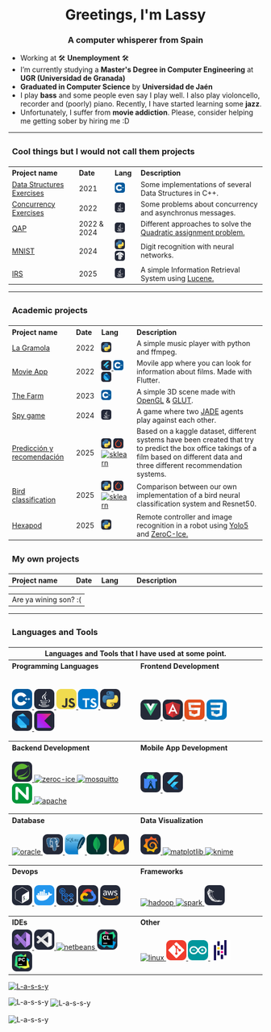 <h1 align="center">Greetings, I'm Lassy</h1>
<h3 align="center">A computer whisperer from Spain</h3>

<ul>
  <li>Working at 🛠 <b>Unemployment</b> 🛠
  </li>
  <li>I’m currently studying a <b>Master's Degree in Computer Engineering</b> at <b>UGR (Universidad de Granada)</b>
  </li>
  <li><b>Graduated in Computer Science</b> by <b>Universidad de Jaén</b>
  </li>
  <li> I play <b>bass</b> and some people even say I play well. I also play violoncello, recorder and (poorly) piano. Recently, I have started learning some <b>jazz</b>.
  </li>
  <li> Unfortunately, I suffer from <b>movie addiction</b>. Please, consider helping me getting sober by hiring me :D
  </li>
</ul>

<table>
  <tr>
    <th colspan="4"><h3 align="left">Cool things but I would not call them projects</h3></th>
  </tr>
  <tr>
    <th align=left>Project name</th>
    <th align=left>Date</th>
    <th align=left>Lang</th>
    <th align=left>Description</th>
  </tr>
  <tr>
    <td>
      <a href="https://github.com/L-a-s-s-y/EEDD">Data Structures Exercises</a>
    </td>
    <td>2021</td>
    <td><a href="https://www.cprogramming.com/" target="_blank" rel="noreferrer"> <img
            src="https://github.com/tandpfun/skill-icons/raw/main/icons/CPP.svg" alt="c" width="20"
            height="20" /> </a></td>
    <td>Some implementations of several Data Structures in C++.</td>
  </tr>
    <td>
      <a href="https://github.com/L-a-s-s-y/Concurrentes">Concurrency Exercises</a>
    </td>
    <td>2022</td>
    <td><a href="https://www.java.com" target="_blank" rel="noreferrer"> <img
            src="https://github.com/tandpfun/skill-icons/raw/main/icons/Java-Dark.svg" alt="java"
            width="20" height="20" /> </a></td>
    <td>Some problems about concurrency and asynchronus messages.</td>
  </tr>
    </tr>
    <td>
      <a href="https://github.com/L-a-s-s-y/QAP">QAP</a>
    </td>
    <td>2022 & 2024</td>
    <td><a href="https://www.java.com" target="_blank" rel="noreferrer"> <img
            src="https://github.com/tandpfun/skill-icons/raw/main/icons/Java-Dark.svg" alt="java"
            width="20" height="20" /> </a></td>
    <td>Different approaches to solve the <a href="https://en.wikipedia.org/wiki/Quadratic_assignment_problem"> Quadratic assignment problem.</td>
  </tr>
    </tr>
    </tr>
    <td>
      <a href="https://github.com/L-a-s-s-y IC-Practica-Redes-Neuronales">MNIST</a>
    </td>
    <td>2024</td>
    <td><a href="https://www.python.org/" target="_blank" rel="noreferrer"> <img
            src="https://github.com/tandpfun/skill-icons/raw/main/icons/Python-Dark.svg" alt="python"
            width="20" height="20" /> </a> <a href="https://www.tensorflow.org/" target="_blank" rel="noreferrer"> <img
            src="https://github.com/tandpfun/skill-icons/raw/main/icons/TensorFlow-Dark.svg" alt="tensorflow" width="20" height="20" /> </a></td>
    <td>Digit recognition with neural networks.</td>
  </tr>
    </tr>
    </tr>
    <td>
      <a href="https://github.com/L-a-s-s-y/GIW-Practica-3">IRS</a>
    </td>
    <td>2025</td>
    <td><a href="https://www.java.com" target="_blank" rel="noreferrer"> <img
            src="https://github.com/tandpfun/skill-icons/raw/main/icons/Java-Dark.svg" alt="java"
            width="20" height="20" /> </a></td>
    <td>A simple Information Retrieval System using <a href="https://lucene.apache.org/"> Lucene.</td>
  </table>
  
  <table>
  <tr>
    <th colspan="4"><h3 align="left">Academic projects</h3></th>
  </tr>
  <tr>
    <th align=left>Project name</th>
    <th align=left>Date</th>
    <th align=left>Lang</th>
    <th align=left>Description</th>
  </tr>
  <tr>
    <td>
      <a href="https://github.com/L-a-s-s-y/La-Gramola">La Gramola</a>
    </td>
    <td>2022</td>
    <td><a href="https://www.python.org/" target="_blank" rel="noreferrer"> <img
            src="https://github.com/tandpfun/skill-icons/raw/main/icons/Python-Dark.svg" alt="python"
            width="20" height="20" /> </a></td>
    <td>A simple music player with python and ffmpeg.</td>
  </tr>
  <tr>
    <td>
      <a href="https://github.com/L-a-s-s-y/A-movie-app">Movie App</a>
    </td>
    <td>2022</td>
    <td><a href="https://flutter.dev/" target="_blank" rel="noreferrer"> <img
            src="https://github.com/tandpfun/skill-icons/raw/main/icons/Flutter-Dark.svg" alt="flutter"
            width="20" height="20" /> </a> <a href="https://www.cprogramming.com/" target="_blank" rel="noreferrer"> <img
            src="https://github.com/tandpfun/skill-icons/raw/main/icons/CPP.svg" alt="bash" width="20" height="20" /> </a><a href="https://dart.dev/" target="_blank" rel="noreferrer"> <img
            src="https://github.com/tandpfun/skill-icons/raw/main/icons/Dart-Dark.svg" alt="dart"
            width="20" height="20" /></td>
    <td>Movile app where you can look for information about films. Made with Flutter.</td>
  </tr>
  <tr>
    <td>
      <a href="https://github.com/L-a-s-s-y/The-Farm">The Farm</a>
    </td>
    <td>2023</td>
    <td><a href="https://www.cprogramming.com/" target="_blank" rel="noreferrer"> <img
            src="https://github.com/tandpfun/skill-icons/raw/main/icons/CPP.svg"
            alt="c++" width="20" height="20" /> </a></td>
    <td>A simple 3D scene made with <a href="https://www.opengl.org/">OpenGL</a> & <a href="https://www.opengl.org/resources/libraries/glut/"> GLUT</a>.</td>
  </tr>
  <tr>
    <td>
      <a href="https://github.com/L-a-s-s-y/Juego-de-los-espias">Spy game</a>
    </td>
    <td>2024</td>
    <td><a href="https://www.java.com" target="_blank" rel="noreferrer"> <img
            src="https://github.com/tandpfun/skill-icons/raw/main/icons/Java-Dark.svg"
            alt="java" width="20" height="20" /> </a></td>
    <td>A game where two <a href="https://jade.tilab.com/"> JADE</a>  agents play against each other. </td>
  </tr>
  <tr>
    <td>
      <a href="https://github.com/L-a-s-s-y/Prediccion-recomendacion">Predicción y recomendación</a>
    </td>
    <td>2025</td>
    <td><a href="https://www.python.org/" target="_blank" rel="noreferrer"> <img
            src="https://github.com/tandpfun/skill-icons/raw/main/icons/Python-Dark.svg"
            alt="python" width="20" height="20" /> </a></a><a href="https://pytorch.org/" target="_blank" rel="noreferrer"> <img
            src="https://github.com/tandpfun/skill-icons/raw/main/icons/PyTorch-Dark.svg"
            alt="pytorch" width="20" height="20" /> </a><a href="https://scikit-learn.org/stable/index.html" target="_blank" rel="noreferrer"> <img
            src="https://github.com/tandpfun/skill-icons/raw/main/icons/ScikitLearn-Dark.svg" alt="sklearn" width="20" height="20" /> </a></td>
    <td> Based on a kaggle dataset, different systems have been created that try to predict the box office takings of a film based on different data and three different recommendation systems.</td>
  </tr>
  <tr>
    <td><a href="https://github.com/L-a-s-s-y/Pajaro-clasificacion">Bird classification</a></td>
    <td>2025</td>
    <td><a href="https://www.python.org/" target="_blank" rel="noreferrer"><img
            src="https://github.com/tandpfun/skill-icons/raw/main/icons/Python-Dark.svg"
            alt="python" width="20" height="20" /> </a></a><a href="https://pytorch.org/" target="_blank" rel="noreferrer"> <img
            src="https://github.com/tandpfun/skill-icons/raw/main/icons/PyTorch-Dark.svg"
            alt="pytorch" width="20" height="20" /> </a><a href="https://scikit-learn.org/stable/index.html" target="_blank" rel="noreferrer"> <img
            src="https://github.com/tandpfun/skill-icons/raw/main/icons/ScikitLearn-Dark.svg" alt="sklearn" width="20" height="20" /> </a></td>
    <td>Comparison between our own implementation of a bird neural classification system and Resnet50.</td>
    </tr>
    <tr>
    <td><a href="https://github.com/L-a-s-s-y/Hexapodo-ZeroC-Ice">Hexapod</a></td>
    <td>2025</td>
    <td><a href="https://www.python.org/" target="_blank" rel="noreferrer"> <img
          src="https://github.com/tandpfun/skill-icons/raw/main/icons/Python-Dark.svg" alt="rust" width="20"
          height="20" /> </a>
    <td>Remote controller and image recognition in a robot using <a href="https://pypi.org/project/yolov5/"> Yolo5</a> and <a href="https://zeroc.com/ice"> ZeroC-Ice.</td>
  </tr>
  <tr>
    <th colspan="4"> <h3 align="left">My own projects</h3></th>
  </tr>
  <tr>
    <th align=left>Project name</th>
    <th align=left>Date</th>
    <th align=left>Lang</th>
    <th align=left>Description</th>
  </tr>
  </table>
  <table>
  <tr>
  <td>
      Are ya wining son? :(
  </td>
    <!--<td>
      <a href="https://github.com/L-a-s-s-y/La-Gramola">La Gramola</a>
    </td>
    <td>2022</td>
    <td>
      <a href="https://www.python.org/" target="_blank" rel="noreferrer"> <img
            src="https://github.com/tandpfun/skill-icons/raw/main/icons/Python-Dark.svg" alt="python"
            width="20" height="20" /> </a>
    </td>
    <td>A simple music player with python and ffmpeg.</td>-->
  </tr>   
  </table>

<table>
  <tr>
    <th colspan="2"><h3 align="left">Languages and Tools</h3></th>
  </tr>
    <tr>
    <th colspan="2">Languages and Tools that I have used at some point.</th>
  </tr>
  <tr>
    <th align=left>Programming Languages<img width="441" height="1">
    </th>
    <th align=left>Frontend Development<img width="441" height="1">
    </th>
  </tr>
  <tr>
    <td align=left>
      <p align="left">
        <a href="https://www.cprogramming.com/" target="_blank" rel="noreferrer"> <img
            src="https://github.com/tandpfun/skill-icons/raw/main/icons/CPP.svg" alt="c++" width="40"
            height="40" /> </a>
        <a href="https://www.java.com" target="_blank" rel="noreferrer"> <img
            src="https://github.com/tandpfun/skill-icons/raw/main/icons/Java-Dark.svg" alt="java"
            width="40" height="40" /> </a>
        <a href="https://developer.mozilla.org/en-US/docs/Web/JavaScript" target="_blank" rel="noreferrer"> <img
            src="https://github.com/tandpfun/skill-icons/raw/main/icons/JavaScript.svg"
            alt="javascript" width="40" height="40" /> </a>
        <a href="https://www.typescriptlang.org/" target="_blank" rel="noreferrer"> <img
            src="https://github.com/tandpfun/skill-icons/raw/main/icons/TypeScript.svg"
            alt="typescript" width="40" height="40" /> </a>
        <a href="https://www.python.org" target="_blank" rel="noreferrer"> <img
            src="https://github.com/tandpfun/skill-icons/raw/main/icons/Python-Dark.svg"
            alt="python" width="40" height="40" /> </a>
        <a href="https://dart.dev/" target="_blank" rel="noreferrer"> <img
            src="https://github.com/tandpfun/skill-icons/raw/main/icons/Dart-Dark.svg" alt="dart"
            width="40" height="40" /> </a>
        <a href="https://kotlinlang.org/" target="_blank" rel="noreferrer"> <img
            src="https://github.com/tandpfun/skill-icons/raw/main/icons/Kotlin-Dark.svg" alt="kotlin"
            width="40" height="40" /> </a>
      </p>
    </td>
    <td align=left>
      <p align="left">
        <a href="https://vuejs.org/" target="_blank" rel="noreferrer"> <img
              src="https://github.com/tandpfun/skill-icons/raw/main/icons/VueJS-Dark.svg"
              alt="VueJS" width="40" height="40" /> </a>
        <a href="https://angular.io" target="_blank" rel="noreferrer"> <img
            src="https://github.com/tandpfun/skill-icons/raw/main/icons/Angular-Dark.svg" alt="angular" width="40" height="40" />
          <a href="https://www.w3.org/html/" target="_blank" rel="noreferrer"> <img
              src="https://github.com/tandpfun/skill-icons/raw/main/icons/HTML.svg"
              alt="html5" width="40" height="40" /> </a>
          <a href="https://www.w3schools.com/css/" target="_blank" rel="noreferrer"> <img
              src="https://github.com/tandpfun/skill-icons/raw/main/icons/CSS.svg"
              alt="css3" width="40" height="40" /> </a>
      </p>
    </td>
  </tr>
  <tr>
    <th align=left>Backend Development</th>
    <th align=left>Mobile App Development</th>
  </tr>
  </tr>
  <tr>
    <td align=left>
      <p align="left">
        <a href="https://spring.io/" target="_blank" rel="noreferrer"> <img
            src="https://github.com/tandpfun/skill-icons/raw/main/icons/Spring-Dark.svg" alt="spring" width="40" height="40" />
        <a href="https://zeroc.com/ice" target="_blank" rel="noreferrer"> <img
            src="https://zeroc.com/images/ice-logo.svg" alt="zeroc-ice" width="40" height="40" />
        </a>
        <a href="https://mosquitto.org/" target="_blank" rel="noreferrer"> <img
            src="https://upload.wikimedia.org/wikipedia/commons/e/e0/Mqtt-hor.svg" alt="mosquitto" width="40" height="40" />
        </a>
        <a href="https://www.nginx.com" target="_blank" rel="noreferrer"> <img
            src="https://github.com/tandpfun/skill-icons/raw/main/icons/Nginx.svg" alt="nginx"
            width="40" height="40" /> </a>
        <a href="https://httpd.apache.org/" target="_blank" rel="noreferrer"> <img
            src="https://upload.wikimedia.org/wikipedia/commons/1/10/Apache_HTTP_server_logo_%282019-present%29.svg" alt="apache"
            width="40" height="40" /> </a>
      </p>
    </td>
    <td align=left>
      <p align="left">
        <a href="https://developer.android.com" target="_blank" rel="noreferrer"> <img
            src="https://github.com/tandpfun/skill-icons/raw/main/icons/AndroidStudio-Dark.svg"
            alt="android" width="40" height="40" /> </a>
        <a href="https://flutter.dev/" target="_blank" rel="noreferrer"> <img
            src="https://github.com/tandpfun/skill-icons/raw/main/icons/Flutter-Dark.svg" alt="ionic" width="40"
            height="40" /> </a>
      </p>
    </td>
  </tr>
  </tr>
  <tr>
    <th align=left>Database</th>
    <th align=left>Data Visualization</th>
  </tr>
  </tr>
  <tr>
    <td align=left>
      <p align="left">
        <a href="https://www.oracle.com/es/database/" target="_blank" rel="noreferrer"> <img
            src="https://upload.wikimedia.org/wikipedia/commons/5/50/Oracle_logo.svg"
            alt="oracle" width="40" height="40" /> </a>
        <a href="https://www.postgresql.org" target="_blank" rel="noreferrer"> <img
            src="https://github.com/tandpfun/skill-icons/raw/main/icons/PostgreSQL-Dark.svg"
            alt="postgresql" width="40" height="40" /> </a>
        <a href="https://www.sqlite.org/" target="_blank" rel="noreferrer"> <img
            src="https://github.com/tandpfun/skill-icons/raw/main/icons/SQLite.svg" alt="sqlite" width="40" height="40" /> </a>
        <a href="https://www.mongodb.com/" target="_blank" rel="noreferrer"> <img
            src="https://github.com/tandpfun/skill-icons/raw/main/icons/MongoDB.svg" alt="mongodb" width="40" height="40" /> </a>
        <a href="https://firebase.google.com/" target="_blank" rel="noreferrer"> <img
            src="https://github.com/tandpfun/skill-icons/raw/main/icons/Firebase-Dark.svg" alt="firebase" width="40" height="40" /> </a>
      </p>
    </td>
    <td align=left>
      <p align="left">
        <a href="https://grafana.com" target="_blank" rel="noreferrer"> <img
            src="https://github.com/tandpfun/skill-icons/raw/main/icons/Grafana-Dark.svg" alt="grafana" width="40" height="40" />
        </a>
        <a href="https://matplotlib.org/" target="_blank" rel="noreferrer"> <img
            src="https://upload.wikimedia.org/wikipedia/commons/8/84/Matplotlib_icon.svg" alt="matplotlib" width="40" height="40" />
        </a>
        <a href="https://www.knime.com/" target="_blank" rel="noreferrer"> <img
            src="https://www.knime.com/images/knime-logo.svg" alt="knime" width="40" height="40" />
        </a>
      </p>
    </td>
  </tr>
  </tr>
  <tr>
    <th align=left>Devops</th>
    <th align=left>Frameworks</th>
  </tr>
  <tr>
    <td align=left>
      <p align="left">
        <a href="https://www.gnu.org/software/bash/" target="_blank" rel="noreferrer"> <img
            src="https://github.com/tandpfun/skill-icons/raw/main/icons/Bash-Dark.svg" alt="bash" width="40" height="40" /> </a>
        <a href="https://www.docker.com/" target="_blank" rel="noreferrer"> <img
            src="https://github.com/tandpfun/skill-icons/raw/main/icons/Docker.svg"
            alt="docker" width="40" height="40" /> </a>
        <a href="https://docs.github.com/en/actions" target="_blank" rel="noreferrer"> <img
            src="https://github.com/tandpfun/skill-icons/raw/main/icons/GithubActions-Dark.svg" alt="github-actions" width="40" height="40" />
        </a>
        <a href="https://cloud.google.com" target="_blank" rel="noreferrer"> <img
            src="https://github.com/tandpfun/skill-icons/raw/main/icons/GCP-Dark.svg" alt="gcp" width="40"
            height="40" /> </a>
        <a href="https://aws.amazon.com/es/" target="_blank" rel="noreferrer"> <img
            src="https://github.com/tandpfun/skill-icons/raw/main/icons/AWS-Dark.svg" alt="aws" width="40"
            height="40" /> </a>
      </p>
    </td>
    <td align=left>
      <p align="left">
        <a href="https://hadoop.apache.org/" target="_blank" rel="noreferrer"> <img
            src="https://upload.wikimedia.org/wikipedia/commons/0/0e/Hadoop_logo.svg"
            alt="hadoop" width="40" height="40" /> </a>
        <a href="https://spark.apache.org/" target="_blank" rel="noreferrer"> <img
            src="https://upload.wikimedia.org/wikipedia/commons/f/f3/Apache_Spark_logo.svg"
            alt="spark" width="40" height="40" /> </a>
        <a href="https://flask.palletsprojects.com/en/stable/" target="_blank" rel="noreferrer"> <img
            src="https://github.com/tandpfun/skill-icons/raw/main/icons/Flask-Dark.svg" alt="flask" width="40" height="40" />
        </a>
      </p>
    </td>
  </tr>
  <tr>
    <th align=left>IDEs</th>
    <th align=left>Other</th>
  </tr>
  <tr>
    <td align=left>
        <a href="https://visualstudio.microsoft.com/" target="_blank" rel="noreferrer"> <img
            src="https://github.com/tandpfun/skill-icons/raw/main/icons/VisualStudio-Dark.svg" alt="visualstudio"
            width="40" height="40" /> </a>
        <a href="https://code.visualstudio.com/" target="_blank" rel="noreferrer"> <img
            src="https://github.com/tandpfun/skill-icons/raw/main/icons/VSCode-Dark.svg" alt="vscode"
            width="40" height="40" /> </a>
        <a href="https://netbeans.apache.org/front/main/index.html" target="_blank" rel="noreferrer"> <img
            src="https://upload.wikimedia.org/wikipedia/commons/9/98/Apache_NetBeans_Logo.svg" alt="netbeans"
            width="40" height="40" /> </a>
        <a href="https://www.jetbrains.com/clion/" target="_blank" rel="noreferrer"> <img
            src="https://github.com/tandpfun/skill-icons/raw/main/icons/CLion-Dark.svg" alt="clion"
            width="40" height="40" /> </a>
        <a href="https://www.jetbrains.com/es-es/pycharm/" target="_blank" rel="noreferrer"> <img
            src="https://github.com/tandpfun/skill-icons/raw/main/icons/PyCharm-Dark.svg" alt="pycharm"
            width="40" height="40" /> </a>
    </td>
    <td align=left>
      <p align="left">
        <a href="https://www.wolfram.com/mathematica/" target="_blank" rel="noreferrer"> <img
            src="https://upload.wikimedia.org/wikipedia/commons/2/20/Mathematica_Logo.svg" alt="linux"
            width="40" height="40" /> </a>
        </a> <a href="https://git-scm.com/" target="_blank" rel="noreferrer"> <img
            src="https://github.com/tandpfun/skill-icons/raw/main/icons/Git.svg" alt="git" width="40" height="40" /> </a>
        <a href="https://www.arduino.cc/" target="_blank" rel="noreferrer"> <img
            src="https://github.com/tandpfun/skill-icons/raw/main/icons/Arduino.svg" alt="arduino" width="40" height="40" /> </a>
        <a href="https://pandas.pydata.org/" target="_blank" rel="noreferrer"> <img
          src="https://raw.githubusercontent.com/devicons/devicon/2ae2a900d2f041da66e950e4d48052658d850630/icons/pandas/pandas-original.svg"
          alt="pandas" width="40" height="40" /> </a>
      </p>
    </td>
  </tr>
</table>

<p align="left"> <a href="https://github.com/ryo-ma/github-profile-trophy">
    <img src="https://github-profile-trophy.vercel.app/?username=L-a-s-s-y&margin-w=15&column=6&title=-Issues,-Reviews,-PullRequest"
      alt="L-a-s-s-y" />
  </a> </p>

<p>
  <img align="left"
    src="https://github-readme-stats-one-bice.vercel.app/api/top-langs/?username=L-a-s-s-y&langs_count=10&layout=compact&role=OWNER,ORGANIZATION_MEMBER,COLLABORATOR"
    alt="L-a-s-s-y" />
</p>

<p>&nbsp;<img align="center"
    src="https://github-readme-stats.vercel.app/api?username=L-a-s-s-y&show_icons=true&locale=en"
    alt="L-a-s-s-y" />
</p>

<p>
  <img align="center" src="https://github-readme-streak-stats.herokuapp.com/?user=L-a-s-s-y&show_icons=true&locale=en" alt="L-a-s-s-y" />
</p>
